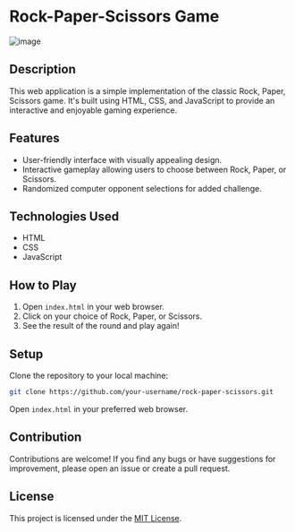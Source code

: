 # Rock-Paper-Scissors Game

![image](https://github.com/MaheshMohite6520/Rock-Paper-Scissors-Game/assets/126685009/e712aafb-4bdc-414a-aec7-1c44e71c0da5)

## Description

This web application is a simple implementation of the classic Rock, Paper, Scissors game. It's built using HTML, CSS, and JavaScript to provide an interactive and enjoyable gaming experience.

## Features

- User-friendly interface with visually appealing design.
- Interactive gameplay allowing users to choose between Rock, Paper, or Scissors.
- Randomized computer opponent selections for added challenge.

## Technologies Used

- HTML
- CSS
- JavaScript

## How to Play

1. Open `index.html` in your web browser.
2. Click on your choice of Rock, Paper, or Scissors.
3. See the result of the round and play again!

## Setup

Clone the repository to your local machine:

```bash
git clone https://github.com/your-username/rock-paper-scissors.git
```

Open `index.html` in your preferred web browser.

## Contribution

Contributions are welcome! If you find any bugs or have suggestions for improvement, please open an issue or create a pull request.

## License

This project is licensed under the [MIT License](LICENSE).

